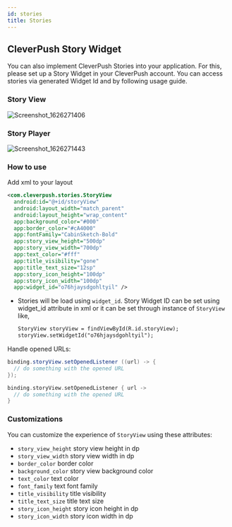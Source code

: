 ```yaml
---
id: stories
title: Stories
---
```


## CleverPush Story Widget

You can also implement CleverPush Stories into your application. For this, please set up a Story Widget in your CleverPush account. You can access stories via generated Widget Id and by following usage guide.

### Story View

![Screenshot_1626271406](https://user-images.githubusercontent.com/42137835/125639839-95583410-5d4d-4c39-a1ef-7f3c02833a04.png)

### Story Player

![Screenshot_1626271443](https://user-images.githubusercontent.com/42137835/125640072-5c155112-5a66-4bd9-9c93-055d9b3159f5.png)

### How to use

Add xml to your layout

```xml
<com.cleverpush.stories.StoryView
  android:id="@+id/storyView"
  android:layout_width="match_parent"
  android:layout_height="wrap_content"
  app:background_color="#000"
  app:border_color="#cA4000"
  app:fontFamily="CabinSketch-Bold"
  app:story_view_height="500dp"
  app:story_view_width="700dp"
  app:text_color="#fff"
  app:title_visibility="gone"
  app:title_text_size="12sp"
  app:story_icon_height="100dp"
  app:story_icon_width="100dp"
  app:widget_id="o76hjaysdgohltyil" />
```

- Stories will be load using `widget_id`. Story Widget ID can be set using widget_id attribute in xml or it can be set through instance of `StoryView` like, 
  ```xml
  StoryView storyView = findViewById(R.id.storyView);
  storyView.setWidgetId("o76hjaysdgohltyil");
  ```

Handle opened URLs:

<!--DOCUSAURUS_CODE_TABS-->
<!--Java-->
```java
binding.storyView.setOpenedListener ((url) -> {
  // do something with the opened URL
});
```

<!--Kotlin-->
```kotlin
binding.storyView.setOpenedListener { url -> 
  // do something with the opened URL
}
```
<!--END_DOCUSAURUS_CODE_TABS-->
### Customizations

You can customize the experience of `StoryView` using these attributes:

- `story_view_height` story view height in dp
- `story_view_width` story view width in dp
- `border_color` border color
- `background_color` story view background color
- `text_color` text color
- `font_family` text font family
- `title_visibility` title visibility
- `title_text_size` title text size 
- `story_icon_height` story icon height in dp
- `story_icon_width` story icon width in dp
